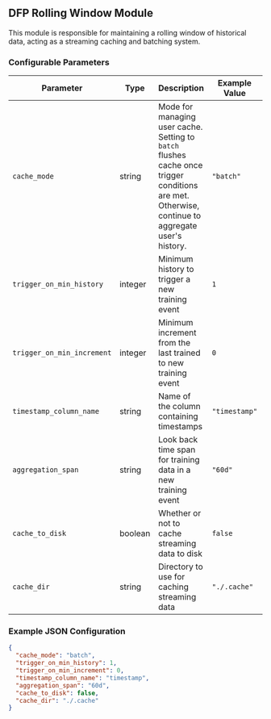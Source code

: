 <!--
SPDX-FileCopyrightText: Copyright (c) 2022-2025, NVIDIA CORPORATION & AFFILIATES. All rights reserved.
SPDX-License-Identifier: Apache-2.0

Licensed under the Apache License, Version 2.0 (the "License");
you may not use this file except in compliance with the License.
You may obtain a copy of the License at

http://www.apache.org/licenses/LICENSE-2.0

Unless required by applicable law or agreed to in writing, software
distributed under the License is distributed on an "AS IS" BASIS,
WITHOUT WARRANTIES OR CONDITIONS OF ANY KIND, either express or implied.
See the License for the specific language governing permissions and
limitations under the License.
-->

## DFP Rolling Window Module

This module is responsible for maintaining a rolling window of historical data, acting as a streaming caching and batching system.

### Configurable Parameters

| Parameter                | Type   | Description                                                  | Example Value | Default Value |
|--------------------------|--------|--------------------------------------------------------------|---------------|---------------|
| `cache_mode`               | string | Mode for managing user cache. Setting to `batch` flushes cache once trigger conditions are met. Otherwise, continue to aggregate user's history.  | `"batch"`       | `"batch"`       |
| `trigger_on_min_history`   | integer    | Minimum history to trigger a new training event              | `1`             | `1`             |
| `trigger_on_min_increment` | integer    | Minimum increment from the last trained to new training event | `0`             | `0`             |
| `timestamp_column_name`    | string | Name of the column containing timestamps                     | `"timestamp"`   | `"timestamp"`   |
| `aggregation_span`         | string | Look back time span for training data in a new training event  | `"60d"`         | `"60d"`         |
| `cache_to_disk`            | boolean   | Whether or not to cache streaming data to disk               | `false`         | `false`         |
| `cache_dir`                | string | Directory to use for caching streaming data                  | `"./.cache"`    | `"./.cache"`    |

### Example JSON Configuration

```json
{
  "cache_mode": "batch",
  "trigger_on_min_history": 1,
  "trigger_on_min_increment": 0,
  "timestamp_column_name": "timestamp",
  "aggregation_span": "60d",
  "cache_to_disk": false,
  "cache_dir": "./.cache"
}
```
